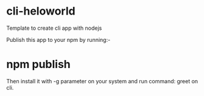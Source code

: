 # cli-heloworld
Template to create cli app with nodejs

Publish this app to your npm by running:-
# npm publish

Then install it with -g parameter on your system and run command: greet on cli.
